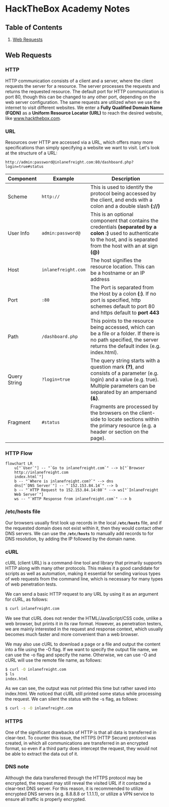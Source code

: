 # HackTheBox Academy Notes

## Table of Contents
1. [Web Requests](#web_requests)

## Web Requests <a name='web_requests' />

### HTTP

HTTP communication consists of a client and a server, where the client requests the server for a resource. The server processes the requests and returns the requested resource. The default port for HTTP communication is port 80, though this can be changed to any other port, depending on the web server configuration. The same requests are utilized when we use the internet to visit different websites. We enter a **Fully Qualified Domain Name (FQDN)** as a **Uniform Resource Locator (URL)** to reach the desired website, like www.hackthebox.com.

### URL

Resources over HTTP are accessed via a URL, which offers many more specifications than simply specifying a website we want to visit. Let's look at the structure of a URL:

`http://admin:password@inlanefreight.com:80/dashboard.php?login=true#status`

| Component | Example | Description |
| --- | --- | --- |
| Scheme | `http://` | This is used to identify the protocol being accessed by the client, and ends with a colon and a double slash **(://)** |
| User Info | `admin:password@` | This is an optional component that contains the credentials **(separated by a colon :)** used to authenticate to the host, and is separated from the host with an at sign **(@)** |
| Host | `inlanefreight.com` | The host signifies the resource location. This can be a hostname or an IP address |
| Port | `:80` | The Port is separated from the Host by a colon **(:)**. If no port is specified, http schemes default to port 80 and https default to **port 443** |
| Path | `/dashboard.php` | This points to the resource being accessed, which can be a file or a folder. If there is no path specified, the server returns the default index (e.g. index.html). |
| Query String | `?login=true` | The query string starts with a question mark **(?)**, and consists of a parameter (e.g. login) and a value (e.g. true). Multiple parameters can be separated by an ampersand **(&)**. |
| Fragment | `#status` | Fragments are processed by the browsers on the client-side to locate sections within the primary resource (e.g. a header or section on the page). |

### HTTP Flow

```mermaid
flowchart LR
    u["`User`"] -- "`Go to inlanefreight.com`" --> b["`Browser
    http://inlanefreight.com
    index.html`"]
    b -- "`Where is inlanefreight.com?`" --> dns
    dns["`DNS Server`"] -- "`152.153.84.14`" --> b
    b -- "`HTTP Request to 152.153.84.14:80`" --> ws["`InlaneFreight
    Web Server`"]
    ws -- "`HTTP Response from inlanefreight.com`" --> b
```

### /etc/hosts file

Our browsers usually first look up records in the local **`/etc/hosts`** file, and if the requested domain does not exist within it, then they would contact other DNS servers. We can use the **`/etc/hosts`** to manually add records to for DNS resolution, by adding the IP followed by the domain name.

### cURL

cURL (client URL) is a command-line tool and library that primarily supports HTTP along with many other protocols. This makes it a good candidate for scripts as well as automation, making it essential for sending various types of web requests from the command line, which is necessary for many types of web penetration tests.

We can send a basic HTTP request to any URL by using it as an argument for cURL, as follows:
```bash
$ curl inlanefreight.com
```

We see that cURL does not render the HTML/JavaScript/CSS code, unlike a web browser, but prints it in its raw format. However, as penetration testers, we are mainly interested in the request and response context, which usually becomes much faster and more convenient than a web browser.

We may also use cURL to download a page or a file and output the content into a file using the -O flag. If we want to specify the output file name, we can use the -o flag and specify the name. Otherwise, we can use -O and cURL will use the remote file name, as follows:
```bash
$ curl -O inlanefreight.com
$ ls
index.html
```

As we can see, the output was not printed this time but rather saved into index.html. We noticed that cURL still printed some status while processing the request. We can silent the status with the -s flag, as follows:
```bash
$ curl -s -O inlanefreight.com
```

### HTTPS

One of the significant drawbacks of HTTP is that all data is transferred in clear-text. To counter this issue, the HTTPS (HTTP Secure) protocol was created, in which all communications are transferred in an encrypted format, so even if a third party does intercept the request, they would not be able to extract the data out of it.

### DNS note

Although the data transferred through the HTTPS protocol may be encrypted, the request may still reveal the visited URL if it contacted a clear-text DNS server. For this reason, it is recommended to utilize encrypted DNS servers (e.g. 8.8.8.8 or 1.1.1.1), or utilize a VPN service to ensure all traffic is properly encrypted.

